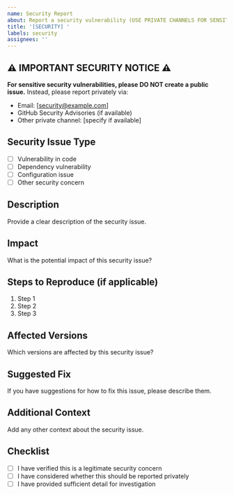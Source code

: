 ```yaml
---
name: Security Report
about: Report a security vulnerability (USE PRIVATE CHANNELS FOR SENSITIVE ISSUES)
title: '[SECURITY] '
labels: security
assignees: ''
---
```


## ⚠️ IMPORTANT SECURITY NOTICE ⚠️
**For sensitive security vulnerabilities, please DO NOT create a public issue.**
Instead, please report privately via:
- Email: [security@example.com]
- GitHub Security Advisories (if available)
- Other private channel: [specify if available]

## Security Issue Type
- [ ] Vulnerability in code
- [ ] Dependency vulnerability
- [ ] Configuration issue
- [ ] Other security concern

## Description
Provide a clear description of the security issue.

## Impact
What is the potential impact of this security issue?

## Steps to Reproduce (if applicable)
1. Step 1
2. Step 2
3. Step 3

## Affected Versions
Which versions are affected by this security issue?

## Suggested Fix
If you have suggestions for how to fix this issue, please describe them.

## Additional Context
Add any other context about the security issue.

## Checklist
- [ ] I have verified this is a legitimate security concern
- [ ] I have considered whether this should be reported privately
- [ ] I have provided sufficient detail for investigation
